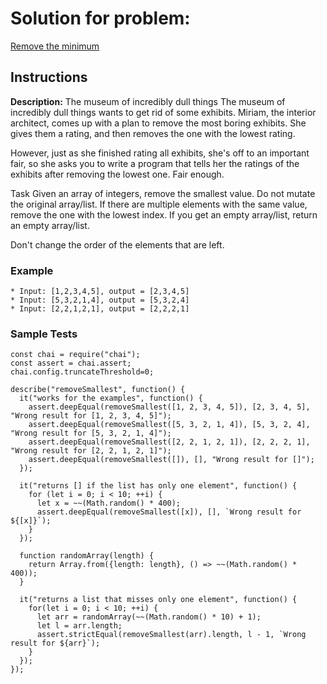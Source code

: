 # Solution for problem:

[Remove the minimum](https://www.codewars.com/kata/563cf89eb4747c5fb100001b)

## Instructions

**Description:**
The museum of incredibly dull things
The museum of incredibly dull things wants to get rid of some exhibits. Miriam, the interior architect, comes up with a plan to remove the most boring exhibits. She gives them a rating, and then removes the one with the lowest rating.

However, just as she finished rating all exhibits, she's off to an important fair, so she asks you to write a program that tells her the ratings of the exhibits after removing the lowest one. Fair enough.

Task
Given an array of integers, remove the smallest value. Do not mutate the original array/list. If there are multiple elements with the same value, remove the one with the lowest index. If you get an empty array/list, return an empty array/list.

Don't change the order of the elements that are left.

### Example

```plaintext
* Input: [1,2,3,4,5], output = [2,3,4,5]
* Input: [5,3,2,1,4], output = [5,3,2,4]
* Input: [2,2,1,2,1], output = [2,2,2,1]
```

### Sample Tests

```plaintext
const chai = require("chai");
const assert = chai.assert;
chai.config.truncateThreshold=0;

describe("removeSmallest", function() {
  it("works for the examples", function() {
    assert.deepEqual(removeSmallest([1, 2, 3, 4, 5]), [2, 3, 4, 5], "Wrong result for [1, 2, 3, 4, 5]");
    assert.deepEqual(removeSmallest([5, 3, 2, 1, 4]), [5, 3, 2, 4], "Wrong result for [5, 3, 2, 1, 4]");
    assert.deepEqual(removeSmallest([2, 2, 1, 2, 1]), [2, 2, 2, 1], "Wrong result for [2, 2, 1, 2, 1]");
    assert.deepEqual(removeSmallest([]), [], "Wrong result for []");
  });

  it("returns [] if the list has only one element", function() {
    for (let i = 0; i < 10; ++i) {
      let x = ~~(Math.random() * 400);
      assert.deepEqual(removeSmallest([x]), [], `Wrong result for ${[x]}`);
    }
  });

  function randomArray(length) {
    return Array.from({length: length}, () => ~~(Math.random() * 400));
  }

  it("returns a list that misses only one element", function() {
    for(let i = 0; i < 10; ++i) {
      let arr = randomArray(~~(Math.random() * 10) + 1);
      let l = arr.length;
      assert.strictEqual(removeSmallest(arr).length, l - 1, `Wrong result for ${arr}`);
    }
  });
});
```
